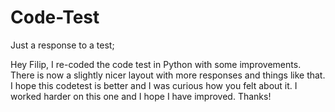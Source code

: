 # Code-Test
Just a response to a test;

Hey Filip, I re-coded the code test in Python with some improvements. There is now a slightly nicer layout with more responses and things like that.
I hope this codetest is better and I was curious how you felt about it. I worked harder on this one and I hope I have improved. Thanks!
